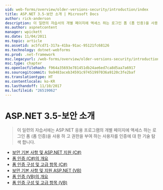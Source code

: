```yaml
---
uid: web-forms/overview/older-versions-security/introduction/index
title: ASP.NET 3.5-보안 소개 | Microsoft Docs
author: rick-anderson
description: 이 일련의 자습서의 개별 페이지에 액세스 하는 로그인 폼 (폼 인증)을 사용 하 고 권한을 부여 하는 사용자를 인증 하는 기술을 설명...
ms.author: aspnetcontent
manager: wpickett
ms.date: 11/04/2011
ms.topic: article
ms.assetid: ac5fcd71-317a-41ba-91ac-95121fc68126
ms.technology: dotnet-webforms
ms.prod: .net-framework
msc.legacyurl: /web-forms/overview/older-versions-security/introduction
msc.type: chapter
ms.openlocfilehash: f964a35693e781451db24ae6ed7ca8d5aa7a6917
ms.sourcegitcommit: 9a9483aceb34591c97451997036a9120c3fe2baf
ms.translationtype: HT
ms.contentlocale: ko-KR
ms.lasthandoff: 11/10/2017
ms.locfileid: "26519062"
---
```

<a name="aspnet-35---introduction-to-security"></a>ASP.NET 3.5-보안 소개
====================
> 이 일련의 자습서에는 ASP.NET 응용 프로그램의 개별 페이지에 액세스 하는 로그인 폼 (폼 인증)을 사용 하 고 권한을 부여 하는 사용자를 인증에 대 한 기술 탐색 합니다.


- [보안 기본 사항 및 ASP.NET 지원 (C#)](security-basics-and-asp-net-support-cs.md)
- [폼 인증 (C#)의 개요](an-overview-of-forms-authentication-cs.md)
- [폼 인증 구성 및 고급 항목 (C#)](forms-authentication-configuration-and-advanced-topics-cs.md)
- [보안 기본 사항 및 지원 ASP.NET (VB)](security-basics-and-asp-net-support-vb.md)
- [폼 인증 (VB)의 개요](an-overview-of-forms-authentication-vb.md)
- [폼 인증 구성 및 고급 항목 (VB)](forms-authentication-configuration-and-advanced-topics-vb.md)
